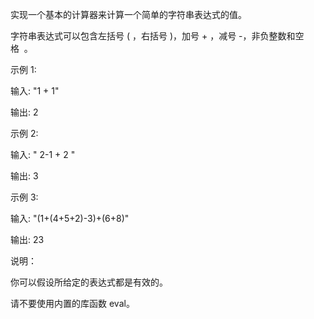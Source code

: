 实现一个基本的计算器来计算一个简单的字符串表达式的值。

字符串表达式可以包含左括号 ( ，右括号 )，加号 + ，减号 -，非负整数和空格  。

示例 1:

输入: "1 + 1"

输出: 2

示例 2:

输入: " 2-1 + 2 "

输出: 3

示例 3:


输入: "(1+(4+5+2)-3)+(6+8)"

输出: 23

说明：

你可以假设所给定的表达式都是有效的。

请不要使用内置的库函数 eval。
